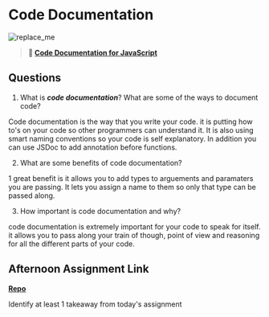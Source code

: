 # Code Documentation

![replace_me](https://codeworks.blob.core.windows.net/public/assets/img/illustrations/placeholder.svg)

> **📖 [Code Documentation for JavaScript](https://codeworksacademy.com/fs-student-guide/resources/wk7/02-JSDocs)**

## Questions

1. What is ***code documentation***? What are some of the ways to document code?

Code documentation is the way that you write your code. it is putting how to's on your code so other programmers can understand it. It is also using smart naming conventions so your code is self explanatory. In addition you can use JSDoc to add annotation before functions. 

2. What are some benefits of code documentation?

1 great benefit is it allows you to add types to arguements and paramaters you are passing. It lets you assign a name to them so only that type can be passed along. 

3. How important is code documentation and why?

code documentation is extremely important for your code to speak for itself. it allows you to pass along your train of though, point of view and reasoning for all the different parts of your code. 

## Afternoon Assignment Link

**[Repo](https://github.com/IsaacDuff/<ASSIGNMENT_REPO>)**

Identify at least 1 takeaway from today's assignment
